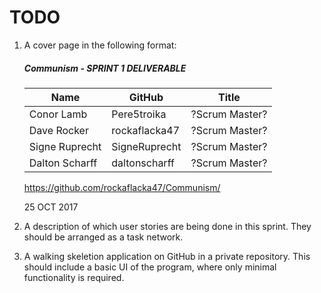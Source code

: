 # TODO
1.  A cover page in the following format:
  
      ##### Communism - SPRINT 1 DELIVERABLE

      | Name            | GitHub        | Title           |
      |-----------------|---------------|-----------------|
      | Conor Lamb      | Pere5troika   | ?Scrum Master?  |
      | Dave Rocker     | rockaflacka47 | ?Scrum Master?  |
      | Signe Ruprecht  | SigneRuprecht | ?Scrum Master?  |
      | Dalton Scharff  | daltonscharff | ?Scrum Master?  |

      https://github.com/rockaflacka47/Communism/

      25 OCT 2017
  
2.  A description of which user stories are being done in this sprint. They should be arranged as a task network.

3.  A walking skeletion application on GitHub in a private repository. This should include a basic UI of the program, where only minimal functionality is required.
  

